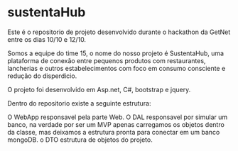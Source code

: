 # sustentaHub

Este é o repositorio de projeto desenvolvido durante o hackathon da GetNet entre os dias 10/10 e 12/10.


Somos a equipe do time 15, o nome do nosso projeto é SustentaHub, uma plataforma de conexão entre pequenos produtos com restaurantes, lancherias e outros estabelecimentos com foco em consumo consciente e redução do disperdicio. 

O projeto foi desenvolvido em Asp.net, C#, bootstrap e jquery.

Dentro do repositorio existe a seguinte estrutura:

O WebApp responsavel pela parte Web.
O DAL responsavel por simular um banco, na verdade por ser um MVP apenas carregamos os objetos dentro da classe, mas deixamos a estrutura pronta para conectar em um banco mongoDB.
o DTO estrutura de objetos do projeto.




